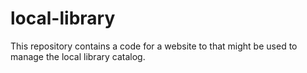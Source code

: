 # local-library
This repository contains a code for a website to that might be used to manage the local library catalog.
